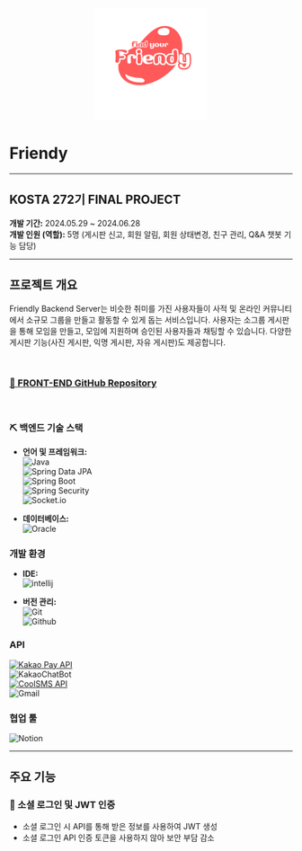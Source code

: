 
<p align="center">
  <br>
  <img src="./src/main/resources/logo.png" width="200">
  <br>
</p>

# Friendy

---

## KOSTA 272기 FINAL PROJECT
**개발 기간:** 2024.05.29 ~ 2024.06.28  
**개발 인원 (역할):** 5명 (게시판 신고, 회원 알림, 회원 상태변경, 친구 관리, Q&A 챗봇 기능 담당)

---

## 프로젝트 개요

Friendly Backend Server는 비슷한 취미를 가진 사용자들이 사적 및 온라인 커뮤니티에서 소규모 그룹을 만들고 활동할 수 있게 돕는 서비스입니다. 사용자는 소그룹 게시판을 통해 모임을 만들고, 모임에 지원하며 승인된 사용자들과 채팅할 수 있습니다. 다양한 게시판 기능(사진 게시판, 익명 게시판, 자유 게시판)도 제공합니다.

<br/>

### [🔗 FRONT-END GitHub Repository](https://github.com/jinu9561/friendy_front)

<br/>

### ⛏️ 백엔드 기술 스택

- **언어 및 프레임워크:**  
  ![Java](https://img.shields.io/badge/Java-17-orange?style=for-the-badge&logo=Java&logoColor=white)  <br/>
  ![Spring Data JPA](https://img.shields.io/badge/Spring%20Data%20JPA-3.3.0.RELEASE-green?style=for-the-badge&logo=Spring&logoColor=white)<br/>
  ![Spring Boot](https://img.shields.io/badge/Spring%20Boot-3.3.0.RELEASE-green?style=for-the-badge&logo=Spring&logoColor=white)<br/>
  ![Spring Security](https://img.shields.io/badge/Spring%20Security-3.3.0.RELEASE-green?style=for-the-badge&logo=Spring&logoColor=white)<br/>
  ![Socket.io](https://img.shields.io/badge/Socket.io-black?style=for-the-badge&logo=socket.io&badgeColor=010101)<br/>

- **데이터베이스:**  
  ![Oracle](https://img.shields.io/badge/Oracle-F80000?style=for-the-badge&logo=oracle&logoColor=white)<br/>


### 개발 환경

- **IDE:**  
  ![intellij](https://img.shields.io/badge/intellij-000000?style=for-the-badge&logo=intellijidea&logoColor=white)<br/>

- **버전 관리:**  
  ![Git](https://img.shields.io/badge/Git-F05032?style=for-the-badge&logo=Git&logoColor=white)<br/>
  ![Github](https://img.shields.io/badge/GitHub-181717?style=for-the-badge&logo=GitHub&logoColor=white)<br/>


### API

[![Kakao Pay API](https://img.shields.io/badge/Kakao%20Pay%20API-FFCD00?style=for-the-badge&logo=kakao&logoColor=black)](https://developers.kakao.com/docs/latest/ko/kakaopay)  <br/>
![KakaoChatBot](https://img.shields.io/badge/kakao_ChatBot-ffcd00.svg?style=for-the-badge&logo=kakaoChatBot&logoColor=000000)<br/>
[![CoolSMS API](https://img.shields.io/badge/CoolSMS%20API-5B9BD5?style=for-the-badge&logo=coolpad&logoColor=white)](https://www.coolsms.co.kr/)  <br/>
![Gmail](https://img.shields.io/badge/Gmail-D14836?style=for-the-badge&logo=gmail&logoColor=white)  <br/>

### 협업 툴

![Notion](https://img.shields.io/badge/Notion-000000?style=for-the-badge&logo=Notion&logoColor=white)  <br/>

---

## 주요 기능

### 🛒 소셜 로그인 및 JWT 인증
- 소셜 로그인 시 API를 통해 받은 정보를 사용하여 JWT 생성
- 소셜 로그인 API 인증 토큰을 사용하지 않아 보안 부담 감소
